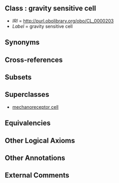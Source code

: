 
## Class : gravity sensitive cell

 * *IRI* = http://purl.obolibrary.org/obo/CL_0000203
 * *Label* = gravity sensitive cell

## Synonyms


## Cross-references


## Subsets


## Superclasses

 * [mechanoreceptor cell](../../CL/99/CL_0000199.md)

## Equivalencies


## Other Logical Axioms


## Other Annotations


## External Comments

